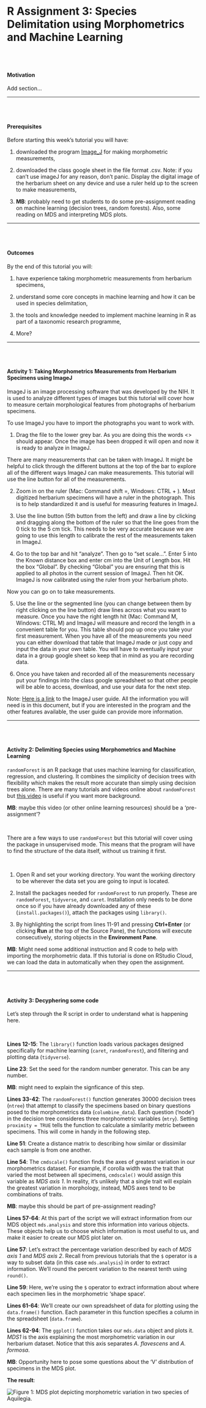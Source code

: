 R Assignment 3: Species Delimitation using Morphometrics and Machine
Learning
================

<br> <br>

#### Motivation

Add section…

-----

<br> <br>

#### Prerequisites

Before starting this week’s tutorial you will have: <br>

1.  downloaded the program
    [Image\_J](https://imagej.nih.gov/ij/download.htm) for making
    morphometric measurements, <br>

2.  downloaded the class google sheet in the file format .csv. Note: if
    you can’t use imageJ for any reason, don’t panic. Display the
    digital image of the herbarium sheet on any device and use a ruler
    held up to the screen to make measurements, <br>

3.  **MB**: probably need to get students to do some pre-assignment
    reading on machine learning (decision trees, random forests). Also,
    some reading on MDS and interpreting MDS plots.

-----

<br> <br>

#### Outcomes

By the end of this tutorial you will: <br>

1.  have experience taking morphometric measurements from herbarium
    specimens, <br>

2.  understand some core concepts in machine learning and how it can be
    used in species delimitation, <br>

3.  the tools and knowledge needed to implement machine learning in R as
    part of a taxonomic research programme, <br>

4.  More?

-----

<br> <br>

#### Activity 1: Taking Morphometrics Measurements from Herbarium Specimens using ImageJ

ImageJ is an image processing software that was developed by the NIH. It
is used to analyze different types of images but this tutorial will
cover how to measure certain morphological features from photographs of
herbarium specimens. <br>

To use ImageJ you have to import the photographs you want to work with.
<br>

1.  Drag the file to the lower grey bar. As you are doing this the words
    \<<drag and drop>\> should appear. Once the image has been dropped
    it will open and now it is ready to analyze in ImageJ. <br>

There are many measurements that can be taken with ImageJ. It might be
helpful to click through the different buttons at the top of the bar to
explore all of the different ways ImageJ can make measurements. This
tutorial will use the line button for all of the measurements. <br>

2.  Zoom in on the ruler (Mac: Command shift =, Windows: CTRL + ). Most
    digitized herbarium specimens will have a ruler in the photograph.
    This is to help standardized it and is useful for measuring features
    in ImageJ. <br>

3.  Use the line button (5th button from the left) and draw a line by
    clicking and dragging along the bottom of the ruler so that the line
    goes from the 0 tick to the 5 cm tick. This needs to be very
    accurate because we are going to use this length to calibrate the
    rest of the measurements taken in ImageJ. <br>

4.  Go to the top bar and hit “analyze”. Then go to “set scale…”. Enter
    5 into the Known distance box and enter cm into the Unit of Length
    box. Hit the box “Global”. By checking “Global” you are ensuring
    that this is applied to all photos in the current session of ImageJ.
    Then hit OK. ImageJ is now calibrated using the ruler from your
    herbarium photo. <br>

Now you can go on to take measurements. <br>

5.  Use the line or the segmented line (you can change between them by
    right clicking on the line button) draw lines across what you want
    to measure. Once you have the right length hit (Mac: Command M,
    Windows: CTRL M) and ImageJ will measure and record the length in a
    convenient table for you. This table should pop up once you take
    your first measurement. When you have all of the measurements you
    need you can either download that table that ImageJ made or just
    copy and input the data in your own table. You will have to
    eventually input your data in a group google sheet so keep that in
    mind as you are recording data. <br>

6.  Once you have taken and recorded all of the measurements necessary
    put your findings into the class google spreadsheet so that other
    people will be able to access, download, and use your data for the
    next step. <br>

Note: [Here is a
link](https://imagej.nih.gov/ij/docs/guide/user-guide.pdf) to the ImageJ
user guide. All the information you will need is in this document, but
if you are interested in the program and the other features available,
the user guide can provide more information.

-----

<br> <br>

#### Activity 2: Delimiting Species using Morphometrics and Machine Learning

`randomForest` is an R package that uses machine learning for
classification, regression, and clustering. It combines the simplicity
of decision trees with flexibility which makes the result more accurate
than simply using decision trees alone. There are many tutorials and
videos online about `randomForest` but [this
video](https://www.youtube.com/watch?v=J4Wdy0Wc_xQ) is useful if you
want more background.

**MB**: maybe this video (or other online learning resources) should be
a ‘pre-assignment’?

<br>

There are a few ways to use `randomForest` but this tutorial will cover
using the package in unsupervised mode. This means that the program will
have to find the structure of the data itself, without us training it
first.

<br>

1.  Open R and set your working directory. You want the working
    directory to be wherever the data set you are going to input is
    located.

2.  Install the packages needed for `randomForest` to run properly.
    These are `randomForest`, `tidyverse`, and `caret`. Installation
    only needs to be done once so if you have already downloaded any of
    these (`install.packages()`), attach the packages using `library()`.

3.  By highlighting the script from lines 11-91 and pressing
    **Ctrl+Enter** (or clicking **Run** at the top of the Source Pane),
    the functions will execute consecutively, storing objects in the
    **Environment Pane**.

**MB**: Might need some additional instruction and R code to help with
importing the morphometric data. If this tutorial is done on RStudio
Cloud, we can load the data in automatically when they open the
assignment.

-----

<br> <br>

#### Activity 3: Decyphering some code

Let’s step through the R script in order to understand what is happening
here.

<br>

**Lines 12-15**: The `library()` function loads various packages
designed specifically for machine learning (`caret`, `randomForest`),
and filtering and plotting data (`tidyverse`).

**Line 23**: Set the seed for the random number generator. This can be
any number.

**MB**: might need to explain the signficance of this step.

**Lines 33-42**: The `randomForest()` function generates 30000 decision
trees (`ntree`) that attempt to classify the specimens based on binary
questions posed to the morphometrics data (`columbine_data`). Each
question (‘node’) in the decision tree consideres three morphometric
variables (`mtry`). Setting `proximity = TRUE` tells the function to
calculate a similarity metric between specimens. This will come in handy
in the following step.

**Line 51**: Create a distance matrix to describing how similar or
dissimilar each sample is from one another.

**Line 54**: The `cmdscale()` function finds the axes of greatest
variation in our morphometrics dataset. For example, if corolla width
was the trait that varied the most between all specimens, `cmdscale()`
would assign this variable as *MDS axis 1*. In reality, it’s unlikely
that a single trait will explain the greatest variation in morphology,
instead, MDS axes tend to be combinations of traits.

**MB**: maybe this should be part of pre-assignment reading?

**Lines 57-64**: At this part of the script we will extract information
from our MDS object `mds.analysis` and store this information into
various objects. These objects help us to choose which information is
most useful to us, and make it easier to create our MDS plot later on.

**Line 57**: Let’s extract the percentage variation described by each of
*MDS axis 1* and *MDS axis 2*. Recall from previous tutorials that the
`$` operator is a way to subset data (in this case `mds.analysis`) in
order to extract information. We’ll round the percent variation to the
nearest tenth using `round()`.

**Line 59**: Here, we’re using the `$` operator to extract information
about where each specimen lies in the morphometric ‘shape space’.

**Lines 61-64**: We’ll create our own spreadsheet of data for plotting
using the `data.frame()` function. Each parameter in this function
specifies a column in the spreadsheet (`data.frame`).

**Lines 62-94**: The `ggplot()` function takes our `mds.data` object and
plots it. *MDS1* is the axis explaining the most morphometric variation
in our herbarium dataset. Notice that this axis separates *A.
flavescens* and *A. formosa*.

**MB**: Opportunity here to pose some questions about the ‘V’
distribution of specimens in the MDS plot.

**The result**:

![Figure 1: MDS plot depicting morphometric variation in two species of
*Aquilegia*.](aquelgia_mds.jpg) <br> <br>
